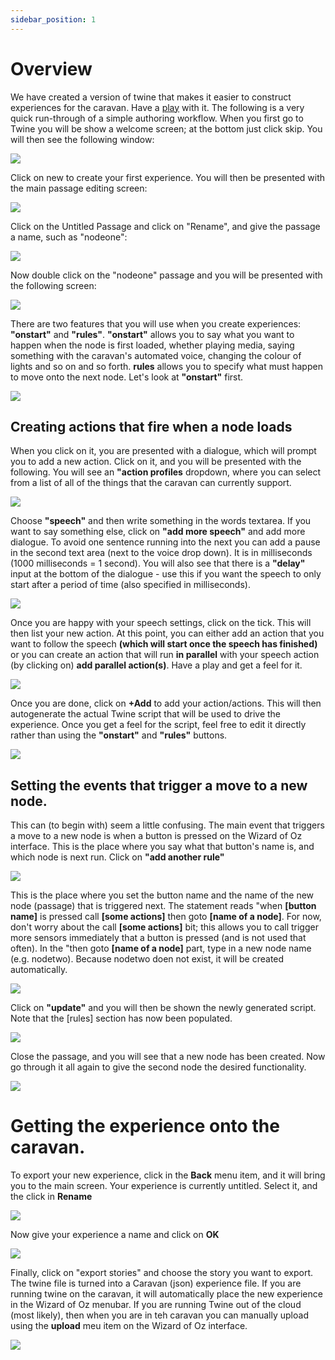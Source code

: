 ```yaml
---
sidebar_position: 1
---
```


# Overview

We have created a version of twine that makes it easier to construct experiences for the caravan.  Have a [play](https://tlodge.github.io/fmundane-twine/) with it.   The following is a very quick run-through of a simple authoring workflow.  When you first go to Twine you will be show a welcome screen; at the bottom just click skip.   You will then see the following window:

<img src="https://tlodge.github.io/fmundane-engine/img/screen1.png"/> 

Click on new to create your first experience.  You will then be presented with the main passage editing screen: 

<img src="https://tlodge.github.io/fmundane-engine/img/screen2.png"/> 

Click on the Untitled Passage and click on "Rename", and give the passage a name, such as "nodeone":

<img src="https://tlodge.github.io/fmundane-engine/img/screen3.png"/> 

Now double click on the "nodeone" passage and you will be presented with the following screen:

<img src="https://tlodge.github.io/fmundane-engine/img/screen4.png"/> 

There are two features that you will use when you create experiences: **"onstart"** and **"rules"**.  **"onstart"** allows you to say what you want to happen when the node is first loaded, whether playing media, saying something with the caravan's automated voice, changing the colour of lights and so on and so forth.  **rules** allows you to specify what must happen to move onto the next node.  Let's look at **"onstart"** first.

<img src="https://tlodge.github.io/fmundane-engine/img/screen5.png"/>


## Creating actions that fire when a node loads

When you click on it, you are presented with a dialogue, which will prompt you to add a new action.  Click on it, and you will be presented with the following.  You will see an **"action profiles** dropdown, where you can select from a list of all of the things that the caravan can currently support.

<img src="https://tlodge.github.io/fmundane-engine/img/screen6.png"/> 

Choose **"speech"** and then write something in the words textarea.  If you want to say something else, click on **"add more speech"** and add more dialogue.  To avoid one sentence running into the next you can add a pause in the second text area (next to the voice drop down).  It is in milliseconds (1000 milliseconds = 1 second).  You will also see that there is a **"delay"** input at the bottom of the dialogue - use this if you want the 
speech to only start after a period of time (also specified in milliseconds).

<img src="https://tlodge.github.io/fmundane-engine/img/screen7.png"/> 

Once you are happy with your speech settings, click on the tick.  This will then list your new action.  At this point, you can either add an action that you want to follow the speech **(which will start once the speech has finished)** or you can create an action that will run **in parallel** with your speech action (by clicking on) **add parallel action(s)**.  Have a play and get a feel for it.  

<img src="https://tlodge.github.io/fmundane-engine/img/screen8.png"/> 

Once you are done, click on **+Add** to add your action/actions.  This will then autogenerate the actual Twine script that will be used to drive the experience.  Once you get a feel for the script, feel free to edit it directly rather than using the **"onstart"** and **"rules"** buttons.

<img src="https://tlodge.github.io/fmundane-engine/img/screen9.png"/>

## Setting the events that trigger a move to a new node.

This can (to begin with) seem a little confusing.  The main event that triggers a move to a new node is when a button is pressed on the Wizard of Oz interface.  This is the place where you say what that button's name is, and which node is next run.  Click on **"add another rule"**

<img src="https://tlodge.github.io/fmundane-engine/img/screen10.png"/>

This is the place where you set the button name and the name of the new node (passage) that is triggered next.  The statement reads "when **[button name]** is pressed call **[some actions]** then goto **[name of a node]**.  For now, don't worry about the call **[some actions]** bit; this allows you to call trigger more sensors immediately that a button is pressed (and is not used that often).  In the "then goto **[name of a node]** part, type in a new node name (e.g. nodetwo).  Because nodetwo doen not exist, it will be created automatically.

<img src="https://tlodge.github.io/fmundane-engine/img/screen11.png"/> 

Click on **"update"** and you will then be shown the newly generated script.  Note that the [rules] section has now been populated.

<img src="https://tlodge.github.io/fmundane-engine/img/screen12.png"/> 

Close the passage, and you will see that a new node has been created.  Now go through it all again to give the second node the desired functionality.

<img src="https://tlodge.github.io/fmundane-engine/img/screen13.png"/> 


# Getting the experience onto the caravan.

To export your new experience, click in the **Back** menu item, and it will bring you to the main screen.  Your experience is currently untitled. Select it, and the click in **Rename**

<img src="https://tlodge.github.io/fmundane-engine/img/screen14.png"/> 

Now give your experience a name and click on **OK**

<img src="https://tlodge.github.io/fmundane-engine/img/screen15.png"/>

Finally, click on "export stories" and choose the story you want to export.  The twine file is turned into a Caravan (json) experience file.  If you are running twine on the caravan, it will automatically place the new experience in the Wizard of Oz menubar.  If you are running Twine out of the cloud (most likely), then when you are in teh caravan you can manually upload using the **upload** meu item on the Wizard of Oz interface.

<img src="https://tlodge.github.io/fmundane-engine/img/screen16.png"/> 